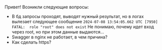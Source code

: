 Привет! Возникли следующие вопросы:
- В бд запросы проходят, выводят нужный результат, но в логах вылезает следующее сообщение ```2024-07-08 13:54:05.662 UTC [7950] FATAL:  role "root" does not exist``` Не понимаю, почему идет вход через root, но при этом данные выдаются...
- Swagger в nginx не работает, в чем причина?
- Как сделать https?